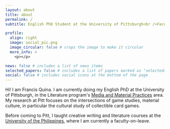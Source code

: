 ```yaml
---
layout: about
title: about
permalink: /
subtitle: English PhD Student at the University of Pittsburgh<br />Faculty (on leave) at University of the Philippines

profile:
  align: right
  image: social_pic.png
  image_circular: false # crops the image to make it circular
  more_info: >
    <p></p>

news: false # includes a list of news items
selected_papers: false # includes a list of papers marked as "selected={true}"
social: false # includes social icons at the bottom of the page
---
```


Hi! I am Francis Quina. I am currently doing my English PhD at the University of Pittsburgh, in the Literature program's [Media and Material Practices](https://www.literature.pitt.edu/graduate/focal-areas/media-and-material-practices) area. My research at Pitt focuses on the intersections of game studies, material culture, in particular the cultural study of collectible card games.

Before coming to Pitt, I taught creative writing and literature courses at the [University of the Philippines](https://decl.kal.upd.edu.ph/faculty/creative-writing), where I am currently a faculty-on-leave.